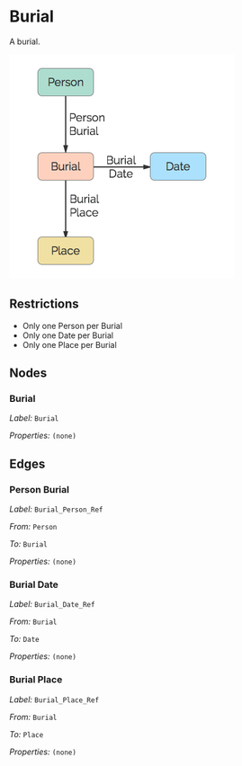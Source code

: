 # Burial
A burial.

![](../img/burial.png)

## Restrictions

* Only one Person per Burial
* Only one Date per Burial
* Only one Place per Burial

## Nodes

### Burial

*Label:* `Burial`

*Properties:* `(none)`

## Edges

### Person Burial

*Label:* `Burial_Person_Ref`

*From:* `Person`

*To:* `Burial`

*Properties:* `(none)`

### Burial Date

*Label:* `Burial_Date_Ref`

*From:* `Burial`

*To:* `Date`

*Properties:* `(none)`

### Burial Place

*Label:* `Burial_Place_Ref`

*From:* `Burial`

*To:* `Place`

*Properties:* `(none)`